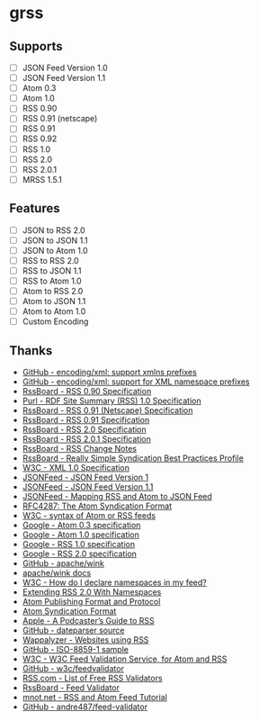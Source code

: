 # grss

## Supports

- [ ] JSON Feed Version 1.0
- [ ] JSON Feed Version 1.1
- [ ] Atom 0.3
- [ ] Atom 1.0
- [ ] RSS 0.90
- [ ] RSS 0.91 (netscape)
- [ ] RSS 0.91
- [ ] RSS 0.92
- [ ] RSS 1.0
- [ ] RSS 2.0
- [ ] RSS 2.0.1
- [ ] MRSS 1.5.1

## Features

- [ ] JSON to RSS 2.0
- [ ] JSON to JSON 1.1
- [ ] JSON to Atom 1.0
- [ ] RSS to RSS 2.0
- [ ] RSS to JSON 1.1
- [ ] RSS to Atom 1.0
- [ ] Atom to RSS 2.0
- [ ] Atom to JSON 1.1
- [ ] Atom to Atom 1.0
- [ ] Custom Encoding

## Thanks

- [GitHub - encoding/xml: support xmlns prefixes](https://github.com/nbio/xml)
- [GitHub - encoding/xml: support for XML namespace prefixes](https://github.com/golang/go/issues/9519)
- [RssBoard - RSS 0.90 Specification](https://www.rssboard.org/rss-0-9-0)
- [Purl - RDF Site Summary (RSS) 1.0 Specification](https://web.resource.org/rss/1.0/spec)
- [RssBoard - RSS 0.91 (Netscape) Specification](https://www.rssboard.org/rss-0-9-1-netscape)
- [RssBoard - RSS 0.91 Specification](https://www.rssboard.org/rss-0-9-1)
- [RssBoard - RSS 2.0 Specification](https://www.rssboard.org/rss-2-0)
- [RssBoard - RSS 2.0.1 Specification](https://www.rssboard.org/rss-2-0-1)
- [RssBoard - RSS Change Notes](https://www.rssboard.org/rss-change-notes)
- [RssBoard - Really Simple Syndication Best Practices Profile](https://www.rssboard.org/rss-profile)
- [W3C - XML 1.0 Specification](https://www.w3.org/TR/REC-xml/)
- [JSONFeed - JSON Feed Version 1](https://www.jsonfeed.org/version/1/)
- [JSONFeed - JSON Feed Version 1.1](https://www.jsonfeed.org/version/1.1/)
- [JSONFeed - Mapping RSS and Atom to JSON Feed](https://www.jsonfeed.org/mappingrssandatom/)
- [RFC4287: The Atom Syndication Format](https://datatracker.ietf.org/doc/html/rfc4287)
- [W3C - syntax of Atom or RSS feeds](https://validator.w3.org/feed/docs/atom.html)
- [Google - Atom 0.3 specification](https://support.google.com/merchants/answer/160598?hl=en)
- [Google - Atom 1.0 specification](https://support.google.com/merchants/answer/160593?hl=en)
- [Google - RSS 1.0 specification](https://support.google.com/merchants/answer/160590?hl=en)
- [Google - RSS 2.0 specification](https://support.google.com/merchants/answer/160589?hl=en)
- [GitHub - apache/wink](https://github.com/apache/wink)
- [apache/wink docs](https://wink.apache.org/1.4.0/api/index.html)
- [W3C - How do I declare namespaces in my feed?](https://validator.w3.org/feed/docs/howto/declare_namespaces.html)
- [Extending RSS 2.0 With Namespaces](https://www.disobey.com/detergent/2002/extendingrss2/)
- [Atom Publishing Format and Protocol](http://xml.coverpages.org/atom.html)
- [Atom Syndication Format](http://www.atomenabled.org/developers/syndication/)
- [Apple - A Podcaster’s Guide to RSS](https://help.apple.com/itc/podcasts_connect/#/itcb54353390)
- [GitHub - dateparser source](https://github.com/mmcdole/gofeed/blob/7c163b185c39f91150063e8adc97e43e4f572940/internal/shared/dateparser.go)
- [Wappalyzer - Websites using RSS](https://www.wappalyzer.com/technologies/miscellaneous/rss)
- [GitHub - ISO-8859-1 sample](https://github.com/SlyMarbo/rss/blob/9ae0f45449d6f6424a61969aeedeb14cd5d40094/testdata/rss_0.91)
- [W3C - W3C Feed Validation Service, for Atom and RSS](https://validator.w3.org/feed/#validate_by_input)
- [GitHub - w3c/feedvalidator](https://github.com/w3c/feedvalidator/tree/main/src)
- [RSS.com - List of Free RSS Validators](https://rss.com/blog/rss-feed-validators/)
- [RssBoard - Feed Validator](https://www.rssboard.org/rss-validator/)
- [mnot.net - RSS and Atom Feed Tutorial](https://www.mnot.net/rss/tutorial/)
- [GitHub - andre487/feed-validator](https://github.com/andre487/feed-validator)
